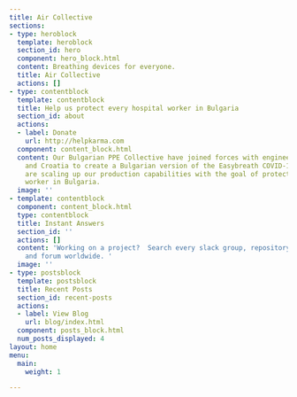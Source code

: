 ```yaml
---
title: Air Collective
sections:
- type: heroblock
  template: heroblock
  section_id: hero
  component: hero_block.html
  content: Breathing devices for everyone.
  title: Air Collective
  actions: []
- type: contentblock
  template: contentblock
  title: Help us protect every hospital worker in Bulgaria
  section_id: about
  actions:
  - label: Donate
    url: http://helpkarma.com
  component: content_block.html
  content: Our Bulgarian PPE Collective have joined forces with engineers in Italy
    and Croatia to create a Bulgarian version of the Easybreath COVID-19 mask.  We
    are scaling up our production capabilities with the goal of protecting every hospital
    worker in Bulgaria.
  image: ''
- template: contentblock
  component: content_block.html
  type: contentblock
  title: Instant Answers
  section_id: ''
  actions: []
  content: 'Working on a project?  Search every slack group, repository, bill of materials
    and forum worldwide. '
  image: ''
- type: postsblock
  template: postsblock
  title: Recent Posts
  section_id: recent-posts
  actions:
  - label: View Blog
    url: blog/index.html
  component: posts_block.html
  num_posts_displayed: 4
layout: home
menu:
  main:
    weight: 1

---
```

